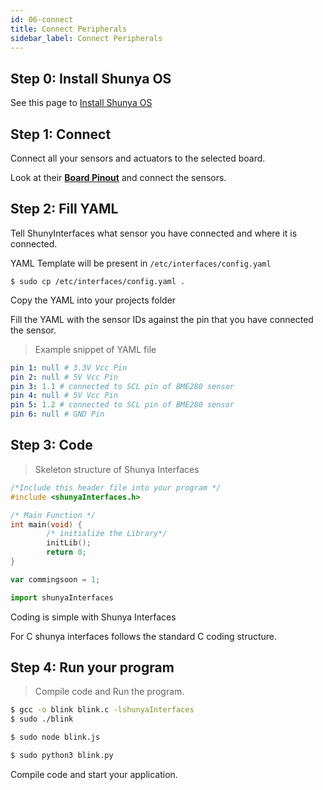 ```yaml
---
id: 06-connect
title: Connect Peripherals
sidebar_label: Connect Peripherals
---
```


## Step 0: Install Shunya OS 
See this page to [Install Shunya OS](../get-started/01-installation.md)

## Step 1: Connect  

Connect all your sensors and actuators to the selected board.

Look at their **[Board Pinout](https://docs.google.com/spreadsheets/d/1PR461zqh09Z32ytkGS-EKNDEGQN2yAKHoPj025rdatc/edit?ts=5d652506#gid=44567187)** and connect the sensors.  

## Step 2:  Fill YAML 

Tell ShunyInterfaces what sensor you have connected and where it is connected.


YAML Template will be present in `/etc/interfaces/config.yaml`

```shell
$ sudo cp /etc/interfaces/config.yaml .  
```
Copy the YAML into your projects folder 

Fill the YAML with the sensor IDs against the pin that you have connected the 
sensor.

> Example snippet of YAML file 

```yaml
pin 1: null # 3.3V Vcc Pin 
pin 2: null # 5V Vcc Pin
pin 3: 1.1 # connected to SCL pin of BME280 sensor
pin 4: null # 5V Vcc Pin
pin 5: 1.2 # connected to SCL pin of BME280 sensor
pin 6: null # GND Pin  
```

## Step 3: Code 

>Skeleton structure of Shunya Interfaces

<!--DOCUSAURUS_CODE_TABS-->
<!--C-->
```c
/*Include this header file into your program */
#include <shunyaInterfaces.h>

/* Main Function */
int main(void) {
        /* initialize the Library*/
        initLib();
        return 0;
}
```
<!--JavaScript-->
```js
var commingsoon = 1;
```

<!--Python-->
```py
import shunyaInterfaces 
```
<!--END_DOCUSAURUS_CODE_TABS-->

Coding is simple with Shunya Interfaces  

For C shunya interfaces follows the standard C coding structure.



## Step 4: Run your program 

> Compile code and Run the program.

<!--DOCUSAURUS_CODE_TABS-->
<!--C-->
```bash
$ gcc -o blink blink.c -lshunyaInterfaces 
$ sudo ./blink  
```

<!--JavaScript-->
```bash
$ sudo node blink.js
```

<!--Python-->
```bash
$ sudo python3 blink.py
```

<!--END_DOCUSAURUS_CODE_TABS-->
Compile code and start your application. 
